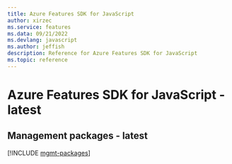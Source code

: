 ```yaml
---
title: Azure Features SDK for JavaScript
author: xirzec
ms.service: features
ms.data: 09/21/2022
ms.devlang: javascript
ms.author: jeffish
description: Reference for Azure Features SDK for JavaScript
ms.topic: reference
---
```

# Azure Features SDK for JavaScript - latest

## Management packages - latest
[!INCLUDE [mgmt-packages](features-mgmt-index.md)]